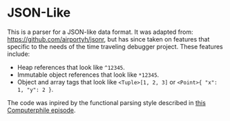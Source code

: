 # JSON-Like

This is a parser for a JSON-like data format. It was adapted from: https://github.com/airportyh/jsonr, but has since taken on features that specific to the needs of the
time traveling debugger project. These features include:

* Heap references that look like `^12345`.
* Immutable object references that look like `*12345`.
* Object and array tags that look like `<Tuple>[1, 2, 3]` or `<Point>{ "x": 1, "y": 2 }`.

The code was inpired by the functional parsing style described in [this Computerphile episode](https://www.youtube.com/watch?v=dDtZLm7HIJs).